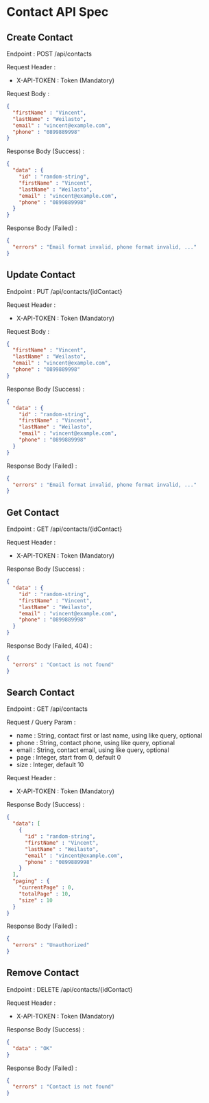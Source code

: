 # Contact API Spec

## Create Contact

Endpoint : POST /api/contacts

Request Header :

- X-API-TOKEN : Token (Mandatory)

Request Body :

```json
{
  "firstName" : "Vincent",
  "lastName" : "Weilasto",
  "email" : "vincent@example.com",
  "phone" : "0899889998"
}
```

Response Body (Success) :

```json
{
  "data" : {
    "id" : "random-string",
    "firstName" : "Vincent",
    "lastName" : "Weilasto",
    "email" : "vincent@example.com",
    "phone" : "0899889998"
  }
}
```

Response Body (Failed) :

```json
{
  "errors" : "Email format invalid, phone format invalid, ..."
}
```

## Update Contact

Endpoint : PUT /api/contacts/{idContact}

Request Header :

- X-API-TOKEN : Token (Mandatory)

Request Body :

```json
{
  "firstName" : "Vincent",
  "lastName" : "Weilasto",
  "email" : "vincent@example.com",
  "phone" : "0899889998"
}
```

Response Body (Success) :

```json
{
  "data" : {
    "id" : "random-string",
    "firstName" : "Vincent",
    "lastName" : "Weilasto",
    "email" : "vincent@example.com",
    "phone" : "0899889998"
  }
}
```

Response Body (Failed) :

```json
{
  "errors" : "Email format invalid, phone format invalid, ..."
}
```

## Get Contact

Endpoint : GET /api/contacts/{idContact}

Request Header :

- X-API-TOKEN : Token (Mandatory)

Response Body (Success) :

```json
{
  "data" : {
    "id" : "random-string",
    "firstName" : "Vincent",
    "lastName" : "Weilasto",
    "email" : "vincent@example.com",
    "phone" : "0899889998"
  }
}
```

Response Body (Failed, 404) :

```json
{
  "errors" : "Contact is not found"
}
```

## Search Contact

Endpoint : GET /api/contacts

Request / Query Param :

- name : String, contact first or last name, using like query, optional
- phone : String, contact phone, using like query, optional
- email : String, contact email, using like query, optional
- page : Integer, start from 0, default 0
- size : Integer, default 10

Request Header :

- X-API-TOKEN : Token (Mandatory)

Response Body (Success) :

```json
{
  "data": [
    {
      "id" : "random-string",
      "firstName" : "Vincent",
      "lastName" : "Weilasto",
      "email" : "vincent@example.com",
      "phone" : "0899889998"
    }
  ],
  "paging" : {
    "currentPage" : 0,
    "totalPage" : 10,
    "size" : 10
  }
}
```

Response Body (Failed) :

```json
{
  "errors" : "Unauthorized"
}
```

## Remove Contact

Endpoint : DELETE /api/contacts/{idContact}

Request Header :

- X-API-TOKEN : Token (Mandatory)

Response Body (Success) :

```json
{
  "data" : "OK"
}
```

Response Body (Failed) :

```json
{
  "errors" : "Contact is not found"
}
```